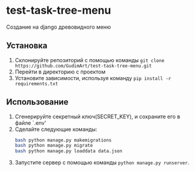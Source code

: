 # test-task-tree-menu
Создание на django древовидного меню
## Установка
1. Склонируйте репозиторий с помощью команды `git clone https://github.com/GudimArt/test-task-tree-menu.git`
2. Перейти в директорию с проектом
3. Установите зависимости, используя команду `pip install -r requirements.txt` 
## Использование
1. Сгенерируйте секретный ключ(SECRET_KEY), и сохраните его в файле `.env'
2. Сделайте следующие команды:
    ```sh
    bash python manage.py makemigrations
    bash python manage.py migrate
    bash python manage.py loaddata data.json
    ```
3. Запустите сервер с помощью команды `python manage.py runserver`.
